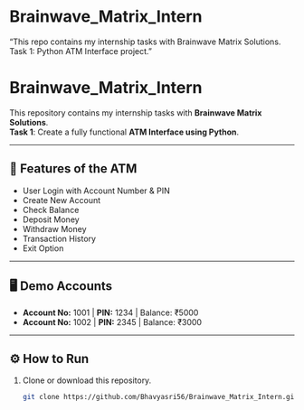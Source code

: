 # Brainwave_Matrix_Intern
“This repo contains my internship tasks with Brainwave Matrix Solutions. Task 1: Python ATM Interface project.”
# Brainwave_Matrix_Intern

This repository contains my internship tasks with **Brainwave Matrix Solutions**.  
**Task 1**: Create a fully functional **ATM Interface using Python**.

---

## 🚀 Features of the ATM
- User Login with Account Number & PIN  
- Create New Account  
- Check Balance  
- Deposit Money  
- Withdraw Money  
- Transaction History  
- Exit Option  

---

## 🖥️ Demo Accounts
- **Account No:** 1001 | **PIN:** 1234 | Balance: ₹5000  
- **Account No:** 1002 | **PIN:** 2345 | Balance: ₹3000  

---

## ⚙️ How to Run
1. Clone or download this repository.  
   ```bash
   git clone https://github.com/Bhavyasri56/Brainwave_Matrix_Intern.git
